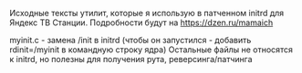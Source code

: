 Исходные тексты утилит, которые я использую в патченном initrd для Яндекс ТВ Станции.
Подробности будут на https://dzen.ru/mamaich

myinit.c - замена /init в initrd (чтобы он запустился - добавить rdinit=/myinit в командную строку ядра)
Остальные файлы не относятся к initrd, но полезны для получения рута, реверсинга/патчинга
